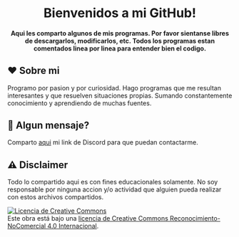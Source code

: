 <h1 align="center">
  Bienvenidos a mi GitHub!
</h1>

<h4 align="center">
  Aqui les comparto algunos de mis programas. Por favor sientanse libres de descargarlos, modificarlos, etc.
  Todos los programas estan comentados linea por linea para entender bien el codigo.
</h4>

## ❤️ Sobre mi
Programo por pasion y por curiosidad. Hago programas que me resultan interesantes y que resuelven situaciones propias.
Sumando constantemente conocimiento y aprendiendo de muchas fuentes.

## 💌 Algun mensaje?
Comparto [aqui](https://discordapp.com/users/NicoAlma#7687) mi link de Discord para que puedan contactarme.


## ⚠️ Disclaimer
Todo lo compartido aqui es con fines educacionales solamente. No soy responsable por ninguna accion y/o actividad que alguien pueda realizar con estos archivos compartidos.

<a rel="license" href="http://creativecommons.org/licenses/by-nc/4.0/"><img alt="Licencia de Creative Commons" style="border-width:0" src="https://i.creativecommons.org/l/by-nc/4.0/88x31.png" /></a><br />Este obra está bajo una <a rel="license" href="http://creativecommons.org/licenses/by-nc/4.0/">licencia de Creative Commons Reconocimiento-NoComercial 4.0 Internacional</a>.